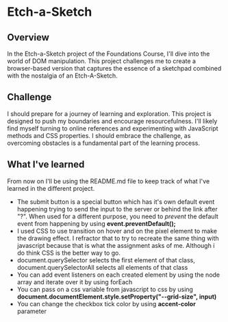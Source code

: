 # Etch-a-Sketch

## Overview

In the Etch-a-Sketch project of the Foundations Course, I'll dive into the world of DOM manipulation.
This project challenges me to create a browser-based version that captures the essence of a sketchpad combined with the nostalgia of an Etch-A-Sketch.

## Challenge

I should prepare for a journey of learning and exploration. This project is designed to push my boundaries and encourage resourcefulness.
I'll likely find myself turning to online references and experimenting with JavaScript methods and CSS properties.
I should embrace the challenge, as overcoming obstacles is a fundamental part of the learning process.

## What I've learned

From now on I'll be using the README.md file to keep track of what I've learned in the different project.

- The submit button is a special button which has it's own default event
  happening trying to send the input to the server or behind the link after "?".
  When used for a different purpose, you need to _prevent_ the default event from
  happening by using **event.preventDefault();**
- I used CSS to use transition on hover and on the pixel element to make the
  drawing effect. I refractor that to try to recreate the same thing with javascript
  because that is what the assignment asks of me. Although i do think CSS is
  the better way to go.
- document.querySelector selects the first element of that class, document.querySelectorAll
  selects all elements of that class
- You can add event listeners on each created element by using the node array and
  iterate over it by using forEach
- You can pass on a css variable from javascript to css by using
  **document.documentElement.style.setProperty("--grid-size", input)**
- You can change the checkbox tick color by using **accent-color** parameter
